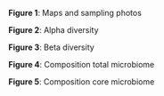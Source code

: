 <b>Figure 1</b>: Maps and sampling photos

<b>Figure 2</b>: Alpha diversity

<b>Figure 3</b>: Beta diversity

<b>Figure 4</b>: Composition total microbiome

<b>Figure 5</b>: Composition core microbiome

